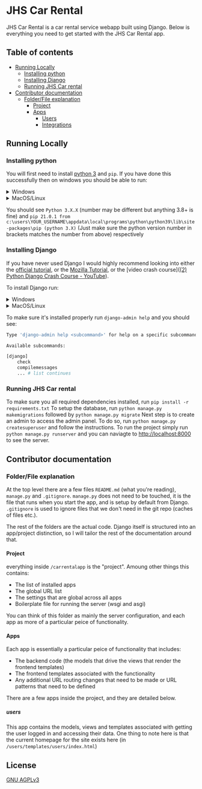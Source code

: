 # JHS Car Rental

JHS Car Rental is a car rental service webapp built using Django. Below is everything you need to get started with the JHS Car Rental app.

## Table of contents

- [Running Locally](#running-locally)
  - [Installing python](#installing-python)
  - [Installing Django](#installing-django)
  - [Running JHS Car rental](#running-jhs-car-rental)
- [Contributor documentation](#contributor-documentation)
  - [Folder/File explanation](#folderfile-explanation)
    - [Project](#project)
    - [Apps](#apps)
      - [Users](#users)
      - [Integrations](#integrations)

## Running Locally

### Installing python

You will first need to install [python 3](https://www.python.org/downloads/) and `pip`. If you have done this successfully then on windows you should be able to run:

<details>
 <summary>Windows</summary>
	<code>python --version</code> and <code>pip --version</code>
</details>
<details>
 <summary>MacOS/Linux</summary>
	<code>python3 --version</code> and <code>pip3 --version</code>
</details>

You should see `Python 3.X.X` (number may be different but anything 3.8+ is fine) and
`pip 21.0.1 from c:\users\YOUR_USERNAME\appdata\local\programs\python\python39\lib\site-packages\pip (python 3.X)` (Just make sure the python version number in brackets matches the number from above) respectively

### Installing Django

If you have never used Django I would highly recommend looking into either the [official tutorial](https://www.djangoproject.com/start/), or the [Mozilla Tutorial](https://developer.mozilla.org/en-US/docs/Learn/Server-side/Django/Introduction), or the [video crash course]([(2) Python Django Crash Course - YouTube](https://www.youtube.com/watch?v=e1IyzVyrLSU)).

To install Django run:

<details>
 <summary>Windows</summary>
	<code>pip install django</code>
</details>
<details>
 <summary>MacOS/Linux</summary>
	<code>pip3 install django</code> or <code>sudo pip3 install django</code>
</details>

To make sure it's installed properly run `django-admin help` and you should see:

```bash
Type 'django-admin help <subcommand>' for help on a specific subcommand.

Available subcommands:

[django]
    check
    compilemessages
    ... # list continues
```

### Running JHS Car rental

To make sure you all required dependencies installed, run `pip install -r requirements.txt`
To setup the database, run `python manage.py makemigrations` followed by `python manage.py migrate`
Next step is to create an admin to access the admin panel. To do so, run `python manage.py createsuperuser` and follow the instructions.
To run the project simply run `python manage.py runserver` and you can naviagte to [http://localhost:8000](http://localhost:8000) to see the server.

## Contributor documentation

### Folder/File explanation

At the top level there are a few files `README.md` (what you're reading), `manage.py` and `.gitignore`. `manage.py` does not need to be touched, it is the file that runs when you start the app, and is setup by default from Django. `.gitignore` is used to ignore files that we don't need in the git repo (caches of files etc.).

The rest of the folders are the actual code. Django itself is structured into an app/project distinction, so I will tailor the rest of the documentation around that.

#### Project

everything inside `/carrentalapp` is the "project". Amoung other things this contains:

- The list of installed apps
- The global URL list
- The settings that are global across all apps
- Boilerplate file for running the server (wsgi and asgi)

You can think of this folder as mainly the server configuration, and each app as more of a particular peice of functionality.

#### Apps

Each app is essentially a particular peice of functionality that includes:

- The backend code (the models that drive the views that render the frontend templates)
- The frontend templates associated with the functionality
- Any additional URL routing changes that need to be made or URL patterns that need to be defined

There are a few apps inside the project, and they are detailed below.

##### users

This app contains the models, views and templates associated with getting the user logged in and accessing their data. One thing to note here is that the current homepage for the site exists here (in `/users/templates/users/index.html`)

## License

[GNU AGPLv3](https://choosealicense.com/licenses/agpl-3.0/)
